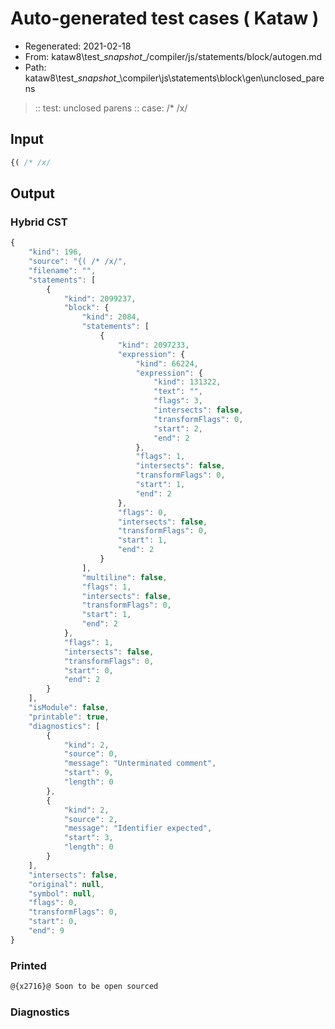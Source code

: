# Auto-generated test cases ( Kataw )
- Regenerated: 2021-02-18
- From: kataw8\test\__snapshot__/compiler/js/statements/block/autogen.md
- Path: kataw8\test\__snapshot__\compiler\js\statements\block\gen\unclosed_parens
> :: test: unclosed parens
> :: case: /* /x/
## Input

`````js
{( /* /x/
`````

## Output

### Hybrid CST


```javascript
{
    "kind": 196,
    "source": "{( /* /x/",
    "filename": "",
    "statements": [
        {
            "kind": 2099237,
            "block": {
                "kind": 2084,
                "statements": [
                    {
                        "kind": 2097233,
                        "expression": {
                            "kind": 66224,
                            "expression": {
                                "kind": 131322,
                                "text": "",
                                "flags": 3,
                                "intersects": false,
                                "transformFlags": 0,
                                "start": 2,
                                "end": 2
                            },
                            "flags": 1,
                            "intersects": false,
                            "transformFlags": 0,
                            "start": 1,
                            "end": 2
                        },
                        "flags": 0,
                        "intersects": false,
                        "transformFlags": 0,
                        "start": 1,
                        "end": 2
                    }
                ],
                "multiline": false,
                "flags": 1,
                "intersects": false,
                "transformFlags": 0,
                "start": 1,
                "end": 2
            },
            "flags": 1,
            "intersects": false,
            "transformFlags": 0,
            "start": 0,
            "end": 2
        }
    ],
    "isModule": false,
    "printable": true,
    "diagnostics": [
        {
            "kind": 2,
            "source": 0,
            "message": "Unterminated comment",
            "start": 9,
            "length": 0
        },
        {
            "kind": 2,
            "source": 2,
            "message": "Identifier expected",
            "start": 3,
            "length": 0
        }
    ],
    "intersects": false,
    "original": null,
    "symbol": null,
    "flags": 0,
    "transformFlags": 0,
    "start": 0,
    "end": 9
}
```

  
### Printed


```javascript
@{x2716}@ Soon to be open sourced
```

  
### Diagnostics


```javascript

```

